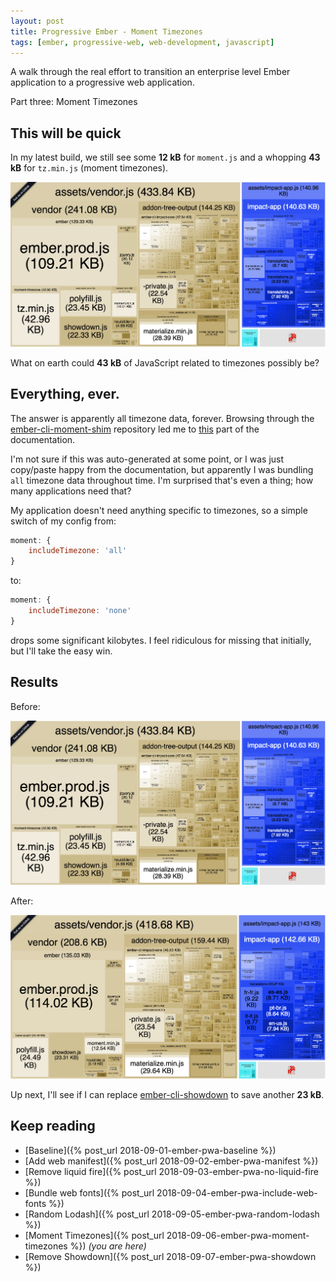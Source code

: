 ```yaml
---
layout: post
title: Progressive Ember - Moment Timezones
tags: [ember, progressive-web, web-development, javascript]
---
```


A walk through the real effort to transition an enterprise level Ember application to a progressive web application.

Part three: Moment Timezones
<!--more-->

## This will be quick
In my latest build, we still see some **12 kB** for `moment.js` and a whopping **43 kB** for `tz.min.js` (moment timezones).

![No Lodash - Build](/public/img/posts/20180912/no-lodash-build.png "No Lodash - Build")

What on earth could **43 kB** of JavaScript related to timezones possibly be?

## Everything, ever.
The answer is apparently all timezone data, forever. Browsing through the [ember-cli-moment-shim](https://github.com/jasonmit/ember-cli-moment-shim) repository led me to [this](https://github.com/jasonmit/ember-cli-moment-shim#enabling-moment-timezone) part of the documentation.

I'm not sure if this was auto-generated at some point, or I was just copy/paste happy from the documentation, but apparently I was bundling `all` timezone data throughout time. I'm surprised that's even a thing; how many applications need that?

My application doesn't need anything specific to timezones, so a simple switch of my config from:

```javascript
moment: {
    includeTimezone: 'all'
}
```

to:

```javascript
moment: {
    includeTimezone: 'none'
}
```

drops some significant kilobytes. I feel ridiculous for missing that initially, but I'll take the easy win.

## Results
Before:

![No Lodash - Build](/public/img/posts/20180912/no-lodash-build.png "No Lodash - Build")

After:

![No moment timezones - Build](/public/img/posts/20180913/moment-build.png "No moment timezones - Build")

Up next, I'll see if I can replace [ember-cli-showdown](https://github.com/gcollazo/ember-cli-showdown) to save another **23 kB**.

## Keep reading
- [Baseline]({% post_url 2018-09-01-ember-pwa-baseline %})
- [Add web manifest]({% post_url 2018-09-02-ember-pwa-manifest %})
- [Remove liquid fire]({% post_url 2018-09-03-ember-pwa-no-liquid-fire %}) 
- [Bundle web fonts]({% post_url 2018-09-04-ember-pwa-include-web-fonts %}) 
- [Random Lodash]({% post_url 2018-09-05-ember-pwa-random-lodash %})
- [Moment Timezones]({% post_url 2018-09-06-ember-pwa-moment-timezones %}) _(you are here)_
- [Remove Showdown]({% post_url 2018-09-07-ember-pwa-showdown %})